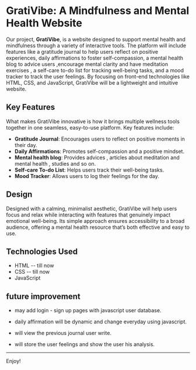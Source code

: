 # GratiVibe: A Mindfulness and Mental Health Website

Our project, **GratiVibe**, is a website designed to support mental health and mindfulness through a variety of interactive tools. The platform will include features like a gratitude journal to help users reflect on positive experiences, daily affirmations to foster self-compassion, a mental health blog to advice users ,encourage mental clarity and have meditation exercises , a self-care to-do list for tracking well-being tasks, and a mood tracker to track the user feelings. By focusing on front-end technologies like HTML, CSS, and JavaScript, GratiVibe will be a lightweight and intuitive website.

## Key Features

What makes GratiVibe innovative is how it brings multiple wellness tools together in one seamless, easy-to-use platform. Key features include:

- **Gratitude Journal**: Encourages users to reflect on positive moments in their day.
- **Daily Affirmations**: Promotes self-compassion and a positive mindset.
- **Mental health blog**: Provides advices , articles about meditation and mental health , studies and so on.
- **Self-care To-do List**: Helps users track their well-being tasks.
- **Mood Tracker**: Allows users to log their feelings for the day.

## Design

Designed with a calming, minimalist aesthetic, GratiVibe will help users focus and relax while interacting with features that genuinely impact emotional well-being. Its simple approach ensures accessibility to a broad audience, offering a mental health resource that’s both effective and easy to use.

## Technologies Used

- HTML -- till now
- CSS -- till now
- JavaScript

## future improvement
- may add login - sign up pages with javascript user database.
  
- daily affirmation will be dynamic and change everyday using javascript.
  
- will view the previous journal user write.
  
- will store the user feelings and show the user his analysis.

---

Enjoy!
